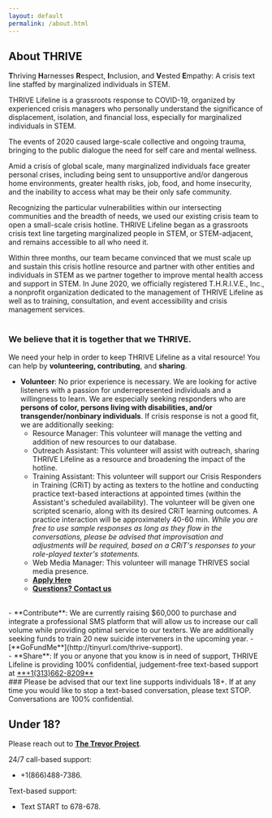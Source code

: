 ```yaml
---
layout: default
permalink: /about.html
---
```


## About THRIVE

**T**hriving **H**arnesses **R**espect, **I**nclusion, and **V**ested
**E**mpathy: A crisis text line staffed by marginalized individuals in STEM.

THRIVE Lifeline is a grassroots response to COVID-19, organized by experienced
crisis managers who personally understand the significance of displacement,
isolation, and financial loss, especially for marginalized individuals in STEM.

The events of 2020 caused large-scale collective and ongoing trauma, bringing
to the public dialogue the need for self care and mental wellness.

Amid a crisis of global scale, many marginalized individuals face greater
personal crises, including being sent to unsupportive and/or dangerous home
environments, greater health risks, job, food, and home insecurity, and the
inability to access what may be their only safe community.

Recognizing the particular vulnerabilities within our intersecting communities
and the breadth of needs, we used our existing crisis team to open a
small-scale crisis hotline.
THRIVE Lifeline began as a grassroots crisis text line targeting marginalized
people in STEM, or STEM-adjacent, and remains
accessible to all who need it.

Within three months, our team became convinced that we must scale up and
sustain this crisis hotline resource and partner with other entities and
individuals in STEM as we partner together to improve mental health access and
support in STEM.
In June 2020, we officially registered T.H.R.I.V.E., Inc., a nonprofit
organization dedicated to the management of THRIVE Lifeline as well as to
training, consultation, and event accessibility and crisis management services.
<br/>
<br/>

### We believe that it is together that we THRIVE.


We need your help in order to keep THRIVE Lifeline as a vital resource!
You can help by **volunteering, contributing**, and **sharing**.

- **Volunteer**: No prior experience is necessary. We are looking for active
listeners with a passion for underrepresented individuals and a willingness to
learn.
We are especially seeking responders who are **persons of color, persons living
with disabilities, and/or transgender/nonbinary individuals**.
If crisis response is not a good fit, we are additionally seeking:
   - Resource Manager: This volunteer will manage the vetting and addition of
   new resources to our database.
   - Outreach Assistant: This volunteer will assist with outreach, sharing
   THRIVE Lifeline as a resource and broadening the impact of the hotline.
   - Training Assistant: This volunteer will support our Crisis Responders in
   Training (CRiT) by acting as texters to the hotline and conducting practice
   text-based interactions at appointed times (within the Assistant's scheduled
   availability).
   The volunteer will be given one scripted scenario, along with its desired
   CRiT learning outcomes. A practice interaction will be approximately 40-60 min.
   *While you are free to use sample responses as long as they flow in the
   conversations, please be advised that improvisation and adjustments will be
   required, based on a CRiT's responses to your role-played texter's statements.*
   - Web Media Manager: This volunteer will manage THRIVES social media presence.
   - [**Apply Here**](https://form.jotform.com/201655418668059)
   - [**Questions? Contact us**](mailto:info@thrivelifeline.org)
<br/>
- **Contribute**: We are currently raising $60,000 to purchase and integrate a
professional SMS platform that will allow us to increase our call volume while
providing optimal service to our texters.
We are additionally seeking funds to train 20 new suicide interveners in the
upcoming year.
   - [**GoFundMe**](http://tinyurl.com/thrive-support).
<br/>
- **Share**: If you or anyone that you know is in need of support, THRIVE
Lifeline is providing 100% confidential, judgement-free text-based support at
<a href="tel:+13136628209">**+1(313)662-8209**</a>

<br/>
### Please be advised that our text line supports individuals 18+.
If at any time you would like to stop a text-based conversation, please text STOP.
Conversations are 100% confidential.

## Under 18?
Please reach out to [**The Trevor Project**](https://www.thetrevorproject.org/).

24/7 call-based support:
- +1(866)488-7386.

Text-based support:
- Text START to 678-678.
